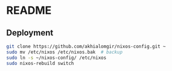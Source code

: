 # README

## Deployment

```sh
git clone https://github.com/akhialomgir/nixos-config.git ~
sudo mv /etc/nixos /etc/nixos.bak  # backup
sudo ln -s ~/nixos-config/ /etc/nixos
sudo nixos-rebuild switch
```